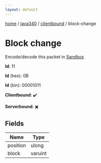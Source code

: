 ```yaml
---
layout: default
---
```


[home](/)  /  [java340](/protocol/java340)  /  [clientbound](/protocol/java340/clientbound)  /  block-change

# Block change

Encode/decode this packet in [Sandbox](../../../sandbox/java340#clientbound.block_change)

**Id**: 11

**Id** (hex): 0B

**Id** (bin): 00001011

**Clientbound**: ✔️

**Serverbound**: ✖️

## Fields

Name | Type
---|---
position | ulong
block | varuint
